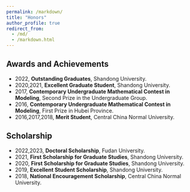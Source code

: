 ```yaml
---
permalink: /markdown/
title: "Honors"
author_profile: true
redirect_from: 
  - /md/
  - /markdown.html
---
```


## Awards and Achievements

- 2022, **Outstanding Graduates**, Shandong University.
- 2020,2021, **Excellent Graduate Student**, Shandong University.
- 2017, **Contemporary Undergraduate Mathematical Contest in Modeling**, Second Prize in the Undergraduate Group.
- 2016, **Contemporary Undergraduate Mathematical Contest in Modeling**, First Prize in Hubei Province.
- 2016,2017,2018, **Merit Student**, Central China Normal University.


## Scholarship

- 2022,2023, **Doctoral Scholarship**, Fudan University.
- 2021, **First Scholarship for Graduate Studies**, Shandong University.
- 2020, **First Scholarship for Graduate Studies**, Shandong University.
- 2019, **Excellent Student Scholarship**, Shandong University.
- 2018, **National Encouragement Scholarship**, Central China Normal University.
